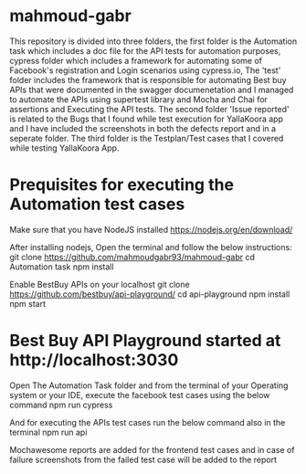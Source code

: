 # mahmoud-gabr
This repository is divided into three folders, the first folder is the Automation task which includes a doc file for the API tests for automation purposes, cypress folder which includes a framework for automating some of Facebook's registration and Login scenarios using cypress.io, The 'test' folder includes the framework that is responsible for automating Best buy APIs that were documented in the swagger documenetation and I managed to automate the APIs using supertest library and Mocha and Chai for assertions and Executing the API tests. The second folder 'Issue reported' is related to the Bugs that I found while test execution for YallaKoora app and I have included the screenshots in both the defects report and in a seperate folder. The third folder is the Testplan/Test cases that I covered while testing YallaKoora App.


# Prequisites for executing the Automation test cases
Make sure that you have NodeJS installed https://nodejs.org/en/download/

After installing nodejs, Open the terminal and follow the below instructions:
git clone https://github.com/mahmoudgabr93/mahmoud-gabr
cd Automation task
npm install

Enable BestBuy APIs on your localhost 
git clone https://github.com/bestbuy/api-playground/
cd api-playground
npm install
npm start
# Best Buy API Playground started at http://localhost:3030

Open The Automation Task folder and from the terminal of your Operating system or your IDE, execute the facebook test cases using the below command
npm run cypress

And for executing the APIs test cases run the below command also in the terminal
npm run api

Mochawesome reports are added for the frontend test cases and in case of failure screenshots from the failed test case will be added to the report
